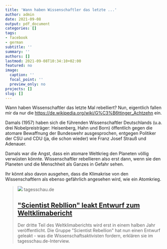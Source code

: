 ```yaml
---
title: 'Wann haben Wissenschaftler das letzte ...'
author: admin
date: 2021-09-08
output: pdf_document
categories: []
tags:
- facebook
- german
subtitle: ''
summary: ''
authors: []
lastmod: 2021-09-08T10:34:10+02:00
featured: no
image:
  caption: ''
  focal_point: ''
  preview_only: no
projects: []
slug: []
---
```

Wann haben Wissenschaftler das letzte Mal rebelliert? Nun, eigentlich fallen mir da nur die https://de.wikipedia.org/wiki/G%C3%B6ttinger_Achtzehn ein.

Damals (1957) haben sich die führenden Wissenschaftler Deutschlands (u.a. drei Nobelpreisträger: Heisenberg, Hahn und Born) öffentlich gegen die atomare Bewaffnung der Bundeswehr ausgesprochen, entgegen Politiker der CSU und CDU (ja, die schon wieder) wie Franz Josef Strauß und Adenauer. 

Damals war die Angst, dass ein atomare Weltkrieg den Planeten völlig verwüsten könnte. Wissenschaftler rebellieren also erst dann, wenn sie den Planeten und die Menschheit als Ganzes in Gefahr sehen.

Ihr könnt also davon ausgehen, dass die Klimakrise von den Wissenschaftlern als ebenso gefährlich angesehen wird, wie ein Atomkrieg.
> [![](https://www.tagesschau.de/multimedia/bilder/klimawandel186~_v-original.jpg)](https://www.tagesschau.de/inland/gesellschaft/scientist-rebellion-101.html)
> tagesschau.de
> ## ["Scientist Rebllion" leakt Entwurf zum Weltklimabericht](https://www.tagesschau.de/inland/gesellschaft/scientist-rebellion-101.html)
>
>Der dritte Teil des Weltklimaberichts wird erst in einem halben Jahr veröffentlicht. Die Gruppe "Scientist Rebellion" hat nun einen Entwurf geleakt - was die Wissenschaftsaktivisten fordern, erklären sie im tagesschau.de-Interview.

